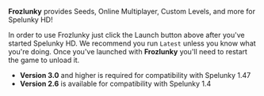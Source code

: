 **Frozlunky** provides Seeds, Online Multiplayer, Custom Levels, and more for Spelunky HD!

In order to use Frozlunky just click the Launch button above
after you've started Spelunky HD. We recommend you run `Latest`
unless you know what you're doing. Once you've launched with
**Frozlunky** you'll need to restart the game to unload it.

 - **Version 3.0** and higher is required for compatibility with Spelunky 1.47
 - **Version 2.6** is available for compatibility with Spelunky 1.4